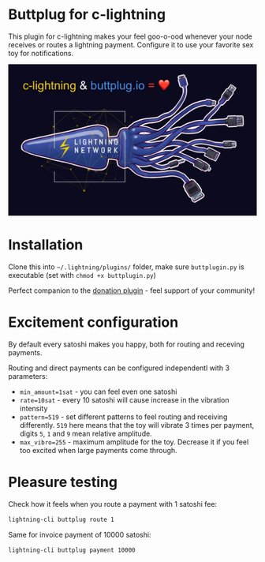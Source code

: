 Buttplug for c-lightning
========================

This plugin for c-lightning makes your feel goo-o-ood whenever your node receives or routes a lightning payment. Configure it to use your favorite sex toy for notifications.

![](doc/splash.jpeg)

Installation
============

Clone this into `~/.lightning/plugins/` folder, make sure `buttplugin.py` is executable (set with `chmod +x buttplugin.py`)

Perfect companion to the [donation plugin](https://github.com/lightningd/plugins/tree/master/donations) - feel support of your community!

Excitement configuration
========================

By default every satoshi makes you happy, both for routing and receving payments.

Routing and direct payments can be configured independentl with 3 parameters:

- `min_amount=1sat` - you can feel even one satoshi
- `rate=10sat` - every 10 satoshi will cause increase in the vibration intensity
- `pattern=519` - set different patterns to feel routing and receiving differently. `519` here means that the toy will vibrate 3 times per payment, digits `5`, `1` and `9` mean relative amplitude.
- `max_vibro=255` - maximum amplitude for the toy. Decrease it if you feel too excited when large payments come through.

Pleasure testing
================

Check how it feels when you route a payment with 1 satoshi fee:

```sh
lightning-cli buttplug route 1
```

Same for invoice payment of 10000 satoshi:

```sh
lightning-cli buttplug payment 10000
```